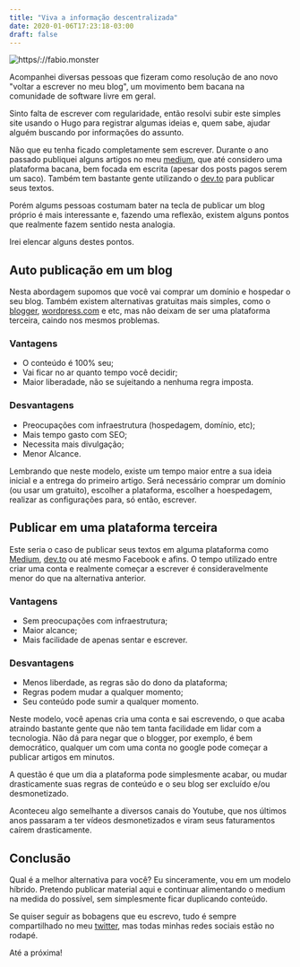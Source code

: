 ```yaml
---
title: "Viva a informação descentralizada"
date: 2020-01-06T17:23:18-03:00
draft: false
---
```


![https/://fabio.monster](https://fabio.monster/images/decentralized.png#center)

Acompanhei diversas pessoas que fizeram como resolução de ano novo "voltar a escrever no meu blog", um movimento bem bacana na comunidade de software livre em geral.

Sinto falta de escrever com regularidade, então resolvi subir este simples site usando o Hugo para registrar algumas ideias e, quem sabe, ajudar alguém buscando por informações do assunto.

Não que eu tenha ficado completamente sem escrever. Durante o ano passado publiquei alguns artigos no meu [medium](https://medium.com/@fabio.rodriguez), que até considero uma plataforma bacana, bem focada em escrita (apesar dos posts pagos serem um saco). Também tem bastante gente utilizando o [dev.to](https://dev.to) para publicar seus textos.

Porém algums pessoas costumam bater na tecla de publicar um blog próprio é mais interessante e, fazendo uma reflexão, existem alguns pontos que realmente fazem sentido nesta analogia.

Irei elencar alguns destes pontos.

## Auto publicação em um blog

Nesta abordagem supomos que você vai comprar um domínio e hospedar o seu blog. Também existem alternativas gratuitas mais simples, como o [blogger](https://www.blogger.com/), [wordpress.com](https://wordpress.com) e etc, mas não deixam de ser uma plataforma terceira, caindo nos mesmos problemas.

### Vantagens

* O conteúdo é 100% seu;
* Vai ficar no ar quanto tempo você decidir;
* Maior liberadade, não se sujeitando a nenhuma regra imposta.

### Desvantagens

* Preocupações com infraestrutura (hospedagem, domínio, etc);
* Mais tempo gasto com SEO;
* Necessita mais divulgação;
* Menor Alcance.

Lembrando que neste modelo, existe um tempo maior entre a sua ideia inicial e a entrega do primeiro artigo. Será necessário comprar um domínio (ou usar um gratuito), escolher a plataforma, escolher a hoespedagem, realizar as configurações para, só então, escrever.


## Publicar em uma plataforma terceira

Este seria o caso de publicar seus textos em alguma plataforma como [Medium](https://medium.com), [dev.to](https://dev.to) ou até mesmo Facebook e afins. O tempo utilizado entre criar uma conta e realmente começar a escrever é consideravelmente menor do que na alternativa anterior.

### Vantagens

* Sem preocupações com infraestrutura;
* Maior alcance;
* Mais facilidade de apenas sentar e escrever.

### Desvantagens

* Menos liberdade, as regras são do dono da plataforma;
* Regras podem mudar a qualquer momento;
* Seu conteúdo pode sumir a qualquer momento.

Neste modelo, você apenas cria uma conta e sai escrevendo, o que acaba atraindo bastante gente que não tem tanta facilidade em lidar com a tecnologia. Não dá para negar que o blogger, por exemplo, é bem democrático, qualquer um com uma conta no google pode começar a publicar artigos em minutos.

A questão é que um dia a plataforma pode simplesmente acabar, ou mudar drasticamente suas regras de conteúdo e o seu blog ser excluído e/ou desmonetizado.

Aconteceu algo semelhante a diversos canais do Youtube, que nos últimos anos passaram a ter vídeos desmonetizados e viram seus faturamentos caírem drasticamente.

## Conclusão

Qual é a melhor alternativa para você? Eu sinceramente, vou em um modelo híbrido. Pretendo publicar material aqui e continuar alimentando o medium na medida do possível, sem simplesmente ficar duplicando conteúdo.

Se quiser seguir as bobagens que eu escrevo, tudo é sempre compartilhado no meu [twitter](https://twitter.com/fabiolrodriguez), mas todas minhas redes sociais estão no rodapé.

Até a próxima!